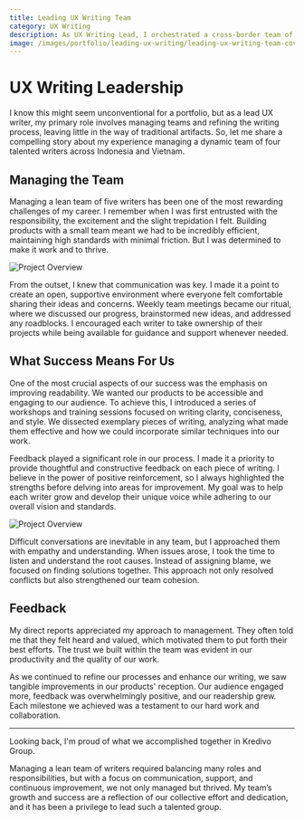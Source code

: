 ```yaml
---
title: Leading UX Writing Team
category: UX Writing
description: As UX Writing Lead, I orchestrated a cross-border team of 5 writers.
image: /images/portfolio/leading-ux-writing/leading-ux-writing-team-cover.png
---
```


# UX Writing Leadership

I know this might seem unconventional for a portfolio, but as a lead UX writer, my primary role involves managing teams and refining the writing process, leaving little in the way of traditional artifacts. So, let me share a compelling story about my experience managing a dynamic team of four talented writers across Indonesia and Vietnam.

## Managing the Team

Managing a lean team of five writers has been one of the most rewarding challenges of my career. I remember when I was first entrusted with the responsibility, the excitement and the slight trepidation I felt. Building products with a small team meant we had to be incredibly efficient, maintaining high standards with minimal friction. But I was determined to make it work and to thrive.

![Project Overview](/images/portfolio/leading-ux-writing/zoom-call.webp)

From the outset, I knew that communication was key. I made it a point to create an open, supportive environment where everyone felt comfortable sharing their ideas and concerns. Weekly team meetings became our ritual, where we discussed our progress, brainstormed new ideas, and addressed any roadblocks. I encouraged each writer to take ownership of their projects while being available for guidance and support whenever needed.

## What Success Means For Us

One of the most crucial aspects of our success was the emphasis on improving readability. We wanted our products to be accessible and engaging to our audience. To achieve this, I introduced a series of workshops and training sessions focused on writing clarity, conciseness, and style. We dissected exemplary pieces of writing, analyzing what made them effective and how we could incorporate similar techniques into our work.

Feedback played a significant role in our process. I made it a priority to provide thoughtful and constructive feedback on each piece of writing. I believe in the power of positive reinforcement, so I always highlighted the strengths before delving into areas for improvement. My goal was to help each writer grow and develop their unique voice while adhering to our overall vision and standards.


![Project Overview](/images/portfolio/leading-ux-writing/meeting-screen.webp)

Difficult conversations are inevitable in any team, but I approached them with empathy and understanding. When issues arose, I took the time to listen and understand the root causes. Instead of assigning blame, we focused on finding solutions together. This approach not only resolved conflicts but also strengthened our team cohesion.

## Feedback

My direct reports appreciated my approach to management. They often told me that they felt heard and valued, which motivated them to put forth their best efforts. The trust we built within the team was evident in our productivity and the quality of our work.

As we continued to refine our processes and enhance our writing, we saw tangible improvements in our products' reception. Our audience engaged more, feedback was overwhelmingly positive, and our readership grew. Each milestone we achieved was a testament to our hard work and collaboration.

---

Looking back, I'm proud of what we accomplished together in Kredivo Group.

Managing a lean team of writers required balancing many roles and responsibilities, but with a focus on communication, support, and continuous improvement, we not only managed but thrived. My team’s growth and success are a reflection of our collective effort and dedication, and it has been a privilege to lead such a talented group.